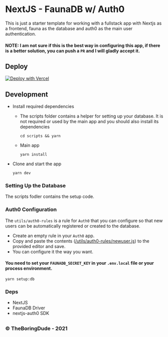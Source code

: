 # NextJS - FaunaDB w/ Auth0

This is just a starter template for working with a fullstack app with Nextjs as a frontend, fauna as the database and auth0 as the main user authentication.

#### NOTE: I am not sure if this is the best way in configuring this app, if there is a better solution, you can push a `PR` and I will gladly accept it.

## Deploy

[![Deploy with Vercel](https://vercel.com/button)](https://vercel.com/new/git/external?repository-url=https%3A%2F%2Fgithub.com%2FTheBoringDude%2Fnextjs-fauna-auth0.git&env=AUTH0_SECRET,AUTH0_BASE_URL,AUTH0_ISSUER_BASE_URL,AUTH0_CLIENT_ID,AUTH0_CLIENT_SECRET,FAUNADB_SECRET_KEY)

## Development

- Install required dependencies

  - The scripts folder contains a helper for setting up your database. It is not required or used by the main app and you should also install its dependencies

    ```
    cd scripts && yarn
    ```

  - Main app
    ```
    yarn install
    ```

- Clone and start the app
  ```
  yarn dev
  ```

### Setting Up the Database

The scripts fodler contains the setup code.

### Auth0 Configuration

The `utils/auth0-rules` is a rule for `Auth0` that you can configure so that new users can be automatically registered or created to the database.

- Create an empty rule in your `Auth0` app.
- Copy and paste the contents ([/utils/auth0-rules/newuser.js](./utils/auth0-rules/newuser.js)) to the provided editor and save.
- You can configure it the way you want.

#### You need to set your `FAUNADB_SECRET_KEY` in your `.env.local` file or your process environment.

```
yarn setup:db
```

### Deps

- NextJS
- FaunaDB Driver
- nextjs-auth0 SDK

##

### &copy; TheBoringDude - 2021
